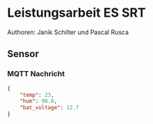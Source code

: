 # Leistungsarbeit ES SRT
Authoren: Janik Schilter und Pascal Rusca



## Sensor









### MQTT Nachricht

```json
{
    "temp": 23,
    "hum": 98.8,
    "bat_voltage": 12.7
}
```